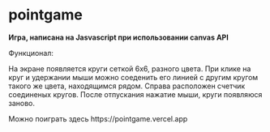 # pointgame

<strong>Игра, написана на Jasvascript при использовании canvas API</strong>
<p>Функционал:</p>
На экране появляется круги сеткой 6х6, разного цвета. При клике на круг и удержании мыши можно соеденить его линией с другим кругом такого же цвета, находящимся рядом. Справа расположен счетчик соединеных кругов. После отпускания нажатие мыши, круги появляюся заново. 
<p>Можно поиграть здесь https://pointgame.vercel.app</p>